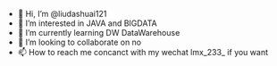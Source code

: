 - 👋 Hi, I’m @liudashuai121
- 👀 I’m interested in JAVA and BIGDATA
- 🌱 I’m currently learning DW DataWarehouse
- 💞️ I’m looking to collaborate on no
- 📫 How to reach me concanct with my wechat lmx_233_ if you want

<!---
liudashuai121/liudashuai121 is a ✨ special ✨ repository because its `README.md` (this file) appears on your GitHub profile.
You can click the Preview link to take a look at your changes.
--->
